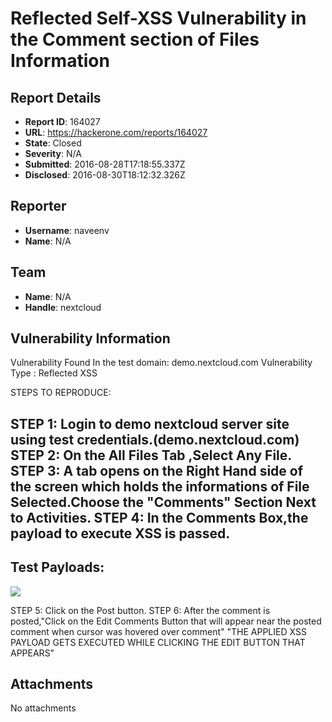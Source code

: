 # Reflected Self-XSS Vulnerability in the Comment section of Files Information

## Report Details
- **Report ID**: 164027
- **URL**: https://hackerone.com/reports/164027
- **State**: Closed
- **Severity**: N/A
- **Submitted**: 2016-08-28T17:18:55.337Z
- **Disclosed**: 2016-08-30T18:12:32.326Z

## Reporter
- **Username**: naveenv
- **Name**: N/A

## Team
- **Name**: N/A
- **Handle**: nextcloud

## Vulnerability Information
Vulnerability Found In the test domain: demo.nextcloud.com
Vulnerability Type                             : Reflected XSS

STEPS TO REPRODUCE:

STEP 1:
Login to demo nextcloud server site using test credentials.(demo.nextcloud.com)
STEP 2:
On the All Files Tab ,Select Any File.
STEP 3:
A tab opens on the Right Hand side of the screen which holds the informations of File Selected.Choose the "Comments" Section Next to Activities.
STEP 4:
In the Comments Box,the payload to execute XSS is passed.
------------------
Test Payloads:
------------------
</textarea><img src="s" onmouseover=alert(1)>
</textarea><script>alert(1)</script>

STEP 5:
Click on the Post button.
STEP 6:
After the comment is posted,"Click on the Edit Comments Button that will appear near the posted comment when cursor was hovered over comment"
"THE APPLIED XSS PAYLOAD GETS EXECUTED WHILE CLICKING THE EDIT BUTTON THAT APPEARS"

 

## Attachments
No attachments
